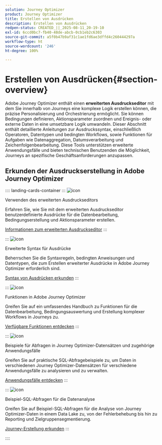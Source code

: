 ```yaml
---
solution: Journey Optimizer
product: Journey Optimizer
title: Erstellen von Ausdrücken
description: Erstellen von Ausdrücken
redpen-status: CREATED_||_2025-08-11_20-19-10
exl-id: 6ccd0bc7-fb40-48de-abcb-0cb1eb2c6303
source-git-commit: a5f0b47b9af31c1ae1fd6ae3dffd4c260444297a
workflow-type: ht
source-wordcount: '246'
ht-degree: 100%

---
```


# Erstellen von Ausdrücken{#section-overview}

Adobe Journey Optimizer enthält einen **erweiterten Ausdruckseditor** mit dem Sie innerhalb von Journeys eine komplexe Logik erstellen können, die präzise Personalisierung und Orchestrierung ermöglicht. Sie können Bedingungen definieren, Aktionsparameter zuordnen und Ereignis- oder externe Daten in eine umsetzbare Logik umwandeln. Dieser Abschnitt enthält detaillierte Anleitungen zur Ausdruckssyntax, einschließlich Operatoren, Datentypen und bedingten Workflows, sowie Funktionen für Aufgaben wie Datenaggregation, Datumsverarbeitung und Zeichenfolgenbearbeitung. Diese Tools unterstützen erweiterte Anwendungsfälle und bieten technischen Benutzenden die Möglichkeit, Journeys an spezifische Geschäftsanforderungen anzupassen.

## Erkunden der Ausdruckserstellung in Adobe Journey Optimizer

:::: landing-cards-container
:::
![icon](https://cdn.experienceleague.adobe.com/icons/screwdriver-wrench.svg?lang=de)

Verwenden des erweiterten Ausdruckseditors

Erfahren Sie, wie Sie mit dem erweiterten Ausdruckseditor benutzerdefinierte Ausdrücke für die Datenbearbeitung, Bedingungserstellung und Aktionsparameter erstellen.

[Informationen zum erweiterten Ausdruckseditor](../using/building-journeys/expression/expressionadvanced.md)
:::

:::
![icon](https://cdn.experienceleague.adobe.com/icons/code-branch.svg?lang=de)

Erweiterte Syntax für Ausdrücke

Beherrschen Sie die Syntaxregeln, bedingten Anweisungen und Datentypen, die zum Erstellen erweiterter Ausdrücke in Adobe Journey Optimizer erforderlich sind.

[Syntax von Ausdrücken erkunden](syntax-landing-page.md)
:::

:::
![icon](https://cdn.experienceleague.adobe.com/icons/puzzle-piece.svg?lang=de)

Funktionen in Adobe Journey Optimizer

Greifen Sie auf ein umfassendes Handbuch zu Funktionen für die Datenbearbeitung, Bedingungsauswertung und Erstellung komplexer Workflows in Journeys zu.

[Verfügbare Funktionen entdecken](main-functions-journey-landing-page.md)
:::


:::
![icon](https://cdn.experienceleague.adobe.com/icons/bullseye.svg?lang=de)

Beispiele für Abfragen in Journey Optimizer-Datensätzen und zugehörige Anwendungsfälle

Greifen Sie auf praktische SQL-Abfragebeispiele zu, um Daten in verschiedenen Journey Optimizer-Datensätzen für verschiedene Anwendungsfälle zu analysieren und zu verwalten.

[Anwendungsfälle entdecken](../using/data/datasets-query-examples.md)
:::

:::
![icon](https://cdn.experienceleague.adobe.com/icons/list-check.svg?lang=de)

Beispiel-SQL-Abfragen für die Datenanalyse

Greifen Sie auf Beispiel-SQL-Abfragen für die Analyse von Journey Optimizer-Daten in einem Data Lake zu, von der Fehlerbehebung bis hin zu Reporting und Zielgruppensegmentierung.

[Journey-Erstellung erkunden](../using/reports/query-examples.md)
:::


::::
